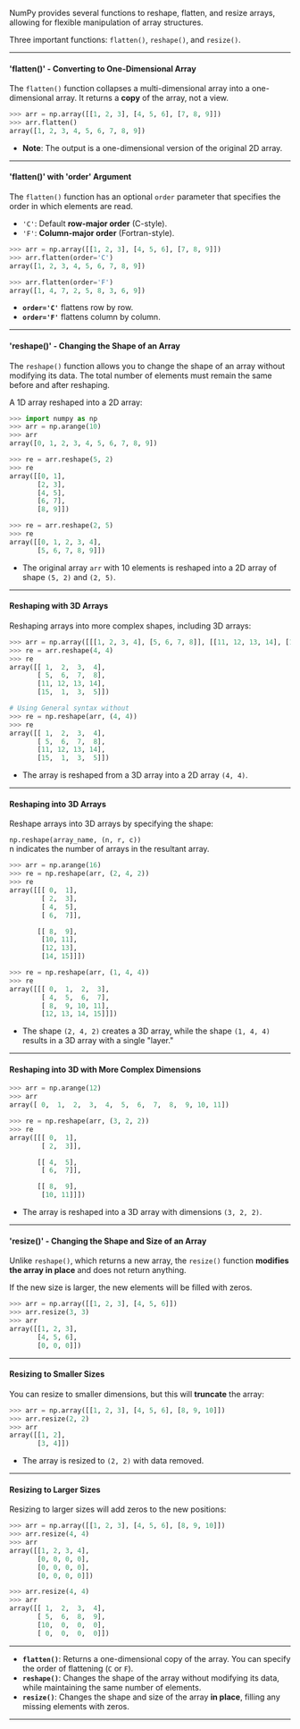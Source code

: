 

NumPy provides several functions to reshape, flatten, and resize arrays, allowing for flexible manipulation of array structures. 

Three important functions: `flatten()`, `reshape()`, and `resize()`.

---

#### 'flatten()' - Converting to One-Dimensional Array

The `flatten()` function collapses a multi-dimensional array into a one-dimensional array. It returns a **copy** of the array, not a view.

```python
>>> arr = np.array([[1, 2, 3], [4, 5, 6], [7, 8, 9]])
>>> arr.flatten()
array([1, 2, 3, 4, 5, 6, 7, 8, 9])
```

- **Note**: The output is a one-dimensional version of the original 2D array.

---

#### 'flatten()' with 'order' Argument

The `flatten()` function has an optional `order` parameter that specifies the order in which elements are read.

- `'C'`: Default **row-major order** (C-style).
- `'F'`: **Column-major order** (Fortran-style).

```python
>>> arr = np.array([[1, 2, 3], [4, 5, 6], [7, 8, 9]])
>>> arr.flatten(order='C')
array([1, 2, 3, 4, 5, 6, 7, 8, 9])

>>> arr.flatten(order='F')
array([1, 4, 7, 2, 5, 8, 3, 6, 9])
```

- **`order='C'`** flattens row by row.
- **`order='F'`** flattens column by column.

---

#### 'reshape()' - Changing the Shape of an Array

The `reshape()` function allows you to change the shape of an array without modifying its data. The total number of elements must remain the same before and after reshaping.

A 1D array reshaped into a 2D array:

```python
>>> import numpy as np
>>> arr = np.arange(10)
>>> arr
array([0, 1, 2, 3, 4, 5, 6, 7, 8, 9])

>>> re = arr.reshape(5, 2)
>>> re
array([[0, 1],
       [2, 3],
       [4, 5],
       [6, 7],
       [8, 9]])

>>> re = arr.reshape(2, 5)
>>> re
array([[0, 1, 2, 3, 4],
       [5, 6, 7, 8, 9]])
```

- The original array `arr` with 10 elements is reshaped into a 2D array of shape `(5, 2)` and `(2, 5)`.

---

#### Reshaping with 3D Arrays

Reshaping arrays into more complex shapes, including 3D arrays:

```python
>>> arr = np.array([[[1, 2, 3, 4], [5, 6, 7, 8]], [[11, 12, 13, 14], [15, 1, 3, 5]]])
>>> re = arr.reshape(4, 4)
>>> re
array([[ 1,  2,  3,  4],
       [ 5,  6,  7,  8],
       [11, 12, 13, 14],
       [15,  1,  3,  5]])

# Using General syntax without
>>> re = np.reshape(arr, (4, 4))
>>> re
array([[ 1,  2,  3,  4],
       [ 5,  6,  7,  8],
       [11, 12, 13, 14],
       [15,  1,  3,  5]])
```

- The array is reshaped from a 3D array into a 2D array `(4, 4)`.

---

#### Reshaping into 3D Arrays

Reshape arrays into 3D arrays by specifying the shape:

`np.reshape(array_name, (n, r, c))`      
n indicates the number of arrays in the resultant array.

```python
>>> arr = np.arange(16)
>>> re = np.reshape(arr, (2, 4, 2))
>>> re
array([[[ 0,  1],
        [ 2,  3],
        [ 4,  5],
        [ 6,  7]],

       [[ 8,  9],
        [10, 11],
        [12, 13],
        [14, 15]]])

>>> re = np.reshape(arr, (1, 4, 4))
>>> re
array([[[ 0,  1,  2,  3],
        [ 4,  5,  6,  7],
        [ 8,  9, 10, 11],
        [12, 13, 14, 15]]])
```

- The shape `(2, 4, 2)` creates a 3D array, while the shape `(1, 4, 4)` results in a 3D array with a single "layer."

---

#### Reshaping into 3D with More Complex Dimensions

```python
>>> arr = np.arange(12)
>>> arr
array([ 0,  1,  2,  3,  4,  5,  6,  7,  8,  9, 10, 11])

>>> re = np.reshape(arr, (3, 2, 2))
>>> re
array([[[ 0,  1],
        [ 2,  3]],

       [[ 4,  5],
        [ 6,  7]],

       [[ 8,  9],
        [10, 11]]])
```

- The array is reshaped into a 3D array with dimensions `(3, 2, 2)`.

---

#### 'resize()' - Changing the Shape and Size of an Array

Unlike `reshape()`, which returns a new array, the `resize()` function **modifies the array in place** and does not return anything. 

If the new size is larger, the new elements will be filled with zeros.

```python
>>> arr = np.array([[1, 2, 3], [4, 5, 6]])
>>> arr.resize(3, 3)
>>> arr
array([[1, 2, 3],
       [4, 5, 6],
       [0, 0, 0]])
```

---

#### Resizing to Smaller Sizes

You can resize to smaller dimensions, but this will **truncate** the array:

```python
>>> arr = np.array([[1, 2, 3], [4, 5, 6], [8, 9, 10]])
>>> arr.resize(2, 2)
>>> arr
array([[1, 2],
       [3, 4]])
```

- The array is resized to `(2, 2)` with data removed.

---

#### Resizing to Larger Sizes

Resizing to larger sizes will add zeros to the new positions:

```python
>>> arr = np.array([[1, 2, 3], [4, 5, 6], [8, 9, 10]])
>>> arr.resize(4, 4)
>>> arr
array([[1, 2, 3, 4],
       [0, 0, 0, 0],
       [0, 0, 0, 0],
       [0, 0, 0, 0]])

>>> arr.resize(4, 4)
>>> arr
array([[ 1,  2,  3,  4],
       [ 5,  6,  8,  9],
       [10,  0,  0,  0],
       [ 0,  0,  0,  0]])
```

---

- **`flatten()`**: Returns a one-dimensional copy of the array. You can specify the order of flattening (`C` or `F`).
- **`reshape()`**: Changes the shape of the array without modifying its data, while maintaining the same number of elements.
- **`resize()`**: Changes the shape and size of the array **in place**, filling any missing elements with zeros.

---


